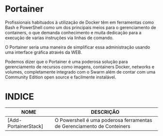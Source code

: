 # Portainer
Profissionais habituados à utilização de Docker têm em ferramentas como Bash e PowerShell como um dos principais meios para o gerenciamento de containers, o que demanda conhecimento e muita dedicação para a execução de varias instruções via linhas de comando.

O Portainer seria uma maneira de simplificar essa administração usando uma interface gráfica através da WEB.

Podemos dizer que o Portainer é uma poderosa solução para gerenciamento de recursos como imagens, containers Docker, networks e volumes, completamente integrado com o Swarm além de contar com uma Community Edition open source e facilmente instalável.

# INDICE

| **NOME**                              | **DESCRIÇÃO**                                                 |
| ------------------------------------- | ------------------------------------------------------------- |
| [Add-PortainerStack]   | O Powershell é uma poderosa ferramentas de Gerenciamento de Conteiners   |

[PRTG-Powershell]: PRTG-Powershell/